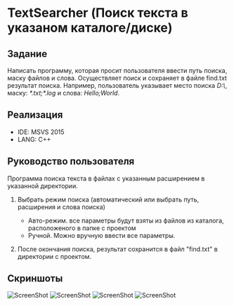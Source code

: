 # TextSearcher (Поиск текста в указаном каталоге/диске)

## Задание
Написать программу, которая просит пользователя ввести путь поиска, маску файлов и слова.
Осуществляет поиск и сохраняет в файле find.txt результат поиска.
Например, пользователь указывает место поиска *D:\\*, маску: *\*.txt;\*.log* и слова: *Hello;World*.

## Реализация
* IDE: MSVS 2015
* LANG: C++

## Руководство пользователя
Программа поиска текста в файлах с указанным расширением в указанной директории.

1. Выбрать режим поиска (автоматический или выбрать путь, расширения и слова поиска)
   * Авто-режим. все параметры будут взяты из файлов из каталога, расположеного в папке с проектом
   * Ручной. Можно вручную ввести все параметры.

2. После окончания поиска, результат сохранится в файл "find.txt" в директории с проектом.

## Скриншоты
![ScreenShot](https://raw.github.com/insendend/TextSearcher/master/hmSearch/screenshots/scrn1.jpg)
![ScreenShot](https://raw.github.com/insendend/TextSearcher/master/hmSearch/screenshots/scrn2.jpg)
![ScreenShot](https://raw.github.com/insendend/TextSearcher/master/hmSearch/screenshots/scrn3.jpg)
![ScreenShot](https://raw.github.com/insendend/TextSearcher/master/hmSearch/screenshots/scrn4.jpg)
